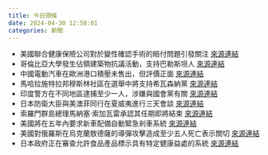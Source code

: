 ```yaml
---
title: 今日頭條
date: 2024-04-30 12:58:01
categories: 新聞            
---
```

- 美國聯合健康保險公司對於變性確認手術的賠付問題引發關注 [來源連結](https://www.npr.org/sections/health-shots/2024/04/30/1247881082/financial-policies-doctors-insurance-owe-transgender-affirming-care)
- 哥倫比亞大學發生佔領建築物抗議活動，支持巴勒斯坦人 [來源連結](https://www.npr.org/2024/04/30/1248012619/columbia-university-gaza-protests)
- 中國電動汽車在歐洲港口積壓未售出，但評價正面 [來源連結](https://asiatimes.com/2024/04/chinas-electric-cars-pile-up-unbought-at-european-ports/)
- 馬哈拉施特拉邦穆斯林社區在選舉中將支持希瓦森納黨 [來源連結](https://www.thehindu.com/elections/lok-sabha/among-muslims-in-maharashtra-shiv-sena-ubt-emerges-as-surprise-right-choice-in-tough-field-analysis/article68124198.ece)
- 印度警方在不同地區逮捕至少一人，涉嫌與國會黨有關 [來源連結](https://www.thehindu.com/news/morning-digest-april-30-2024/article68122782.ece)
- 日本防衛大臣與美澳菲同行在夏威夷進行三天會談 [來源連結](https://www.japantimes.co.jp/news/2024/04/30/japan/politics/kihara-defense-chiefs-hawaii-preview/)
- 索羅門群島總理馬納塞·索加瓦雷承認其任期即將結束 [來源連結](https://www.theguardian.com/world/2024/apr/30/solomon-islands-manasseh-sogavare-election-2024-sibc-results)
- 美國將在五年內要求新車配備自動緊急剎車系統 [來源連結](https://www.npr.org/2024/04/30/1248011904/u-s-to-require-automatic-emergency-braking-on-new-vehicles-in-5-years)
- 美國對俄羅斯在烏克蘭敖德薩的導彈攻擊造成至少五人死亡表示關切 [來源連結](https://www.theguardian.com/world/live/2024/apr/30/russia-ukraine-war-odesa-harry-potter-castle-latest-news-updates-live)
- 日本政府正在審查允許食品產品標示具有特定健康益處的系統 [來源連結](https://www.japantimes.co.jp/news/2024/04/30/japan/science-health/functional-food-label-review/)



